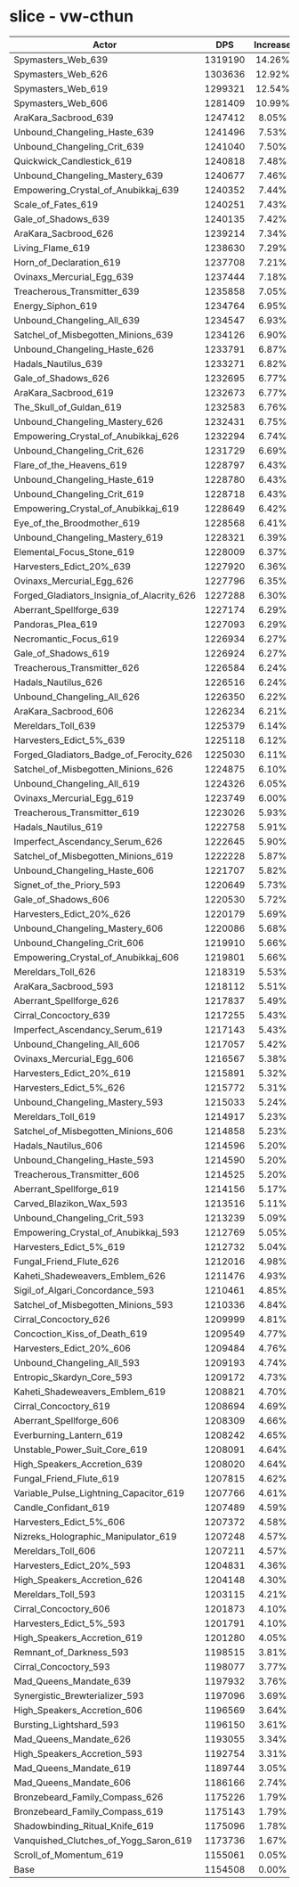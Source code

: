 # slice - vw-cthun
| Actor | DPS | Increase |
|---|:---:|:---:|
|Spymasters_Web_639|1319190|14.26%|
|Spymasters_Web_626|1303636|12.92%|
|Spymasters_Web_619|1299321|12.54%|
|Spymasters_Web_606|1281409|10.99%|
|AraKara_Sacbrood_639|1247412|8.05%|
|Unbound_Changeling_Haste_639|1241496|7.53%|
|Unbound_Changeling_Crit_639|1241040|7.50%|
|Quickwick_Candlestick_619|1240818|7.48%|
|Unbound_Changeling_Mastery_639|1240677|7.46%|
|Empowering_Crystal_of_Anubikkaj_639|1240352|7.44%|
|Scale_of_Fates_619|1240251|7.43%|
|Gale_of_Shadows_639|1240135|7.42%|
|AraKara_Sacbrood_626|1239214|7.34%|
|Living_Flame_619|1238630|7.29%|
|Horn_of_Declaration_619|1237708|7.21%|
|Ovinaxs_Mercurial_Egg_639|1237444|7.18%|
|Treacherous_Transmitter_639|1235858|7.05%|
|Energy_Siphon_619|1234764|6.95%|
|Unbound_Changeling_All_639|1234547|6.93%|
|Satchel_of_Misbegotten_Minions_639|1234126|6.90%|
|Unbound_Changeling_Haste_626|1233791|6.87%|
|Hadals_Nautilus_639|1233271|6.82%|
|Gale_of_Shadows_626|1232695|6.77%|
|AraKara_Sacbrood_619|1232673|6.77%|
|The_Skull_of_Guldan_619|1232583|6.76%|
|Unbound_Changeling_Mastery_626|1232431|6.75%|
|Empowering_Crystal_of_Anubikkaj_626|1232294|6.74%|
|Unbound_Changeling_Crit_626|1231729|6.69%|
|Flare_of_the_Heavens_619|1228797|6.43%|
|Unbound_Changeling_Haste_619|1228780|6.43%|
|Unbound_Changeling_Crit_619|1228718|6.43%|
|Empowering_Crystal_of_Anubikkaj_619|1228649|6.42%|
|Eye_of_the_Broodmother_619|1228568|6.41%|
|Unbound_Changeling_Mastery_619|1228321|6.39%|
|Elemental_Focus_Stone_619|1228009|6.37%|
|Harvesters_Edict_20%_639|1227920|6.36%|
|Ovinaxs_Mercurial_Egg_626|1227796|6.35%|
|Forged_Gladiators_Insignia_of_Alacrity_626|1227288|6.30%|
|Aberrant_Spellforge_639|1227174|6.29%|
|Pandoras_Plea_619|1227093|6.29%|
|Necromantic_Focus_619|1226934|6.27%|
|Gale_of_Shadows_619|1226924|6.27%|
|Treacherous_Transmitter_626|1226584|6.24%|
|Hadals_Nautilus_626|1226516|6.24%|
|Unbound_Changeling_All_626|1226350|6.22%|
|AraKara_Sacbrood_606|1226234|6.21%|
|Mereldars_Toll_639|1225379|6.14%|
|Harvesters_Edict_5%_639|1225118|6.12%|
|Forged_Gladiators_Badge_of_Ferocity_626|1225030|6.11%|
|Satchel_of_Misbegotten_Minions_626|1224875|6.10%|
|Unbound_Changeling_All_619|1224326|6.05%|
|Ovinaxs_Mercurial_Egg_619|1223749|6.00%|
|Treacherous_Transmitter_619|1223026|5.93%|
|Hadals_Nautilus_619|1222758|5.91%|
|Imperfect_Ascendancy_Serum_626|1222645|5.90%|
|Satchel_of_Misbegotten_Minions_619|1222228|5.87%|
|Unbound_Changeling_Haste_606|1221707|5.82%|
|Signet_of_the_Priory_593|1220649|5.73%|
|Gale_of_Shadows_606|1220530|5.72%|
|Harvesters_Edict_20%_626|1220179|5.69%|
|Unbound_Changeling_Mastery_606|1220086|5.68%|
|Unbound_Changeling_Crit_606|1219910|5.66%|
|Empowering_Crystal_of_Anubikkaj_606|1219801|5.66%|
|Mereldars_Toll_626|1218319|5.53%|
|AraKara_Sacbrood_593|1218112|5.51%|
|Aberrant_Spellforge_626|1217837|5.49%|
|Cirral_Concoctory_639|1217255|5.43%|
|Imperfect_Ascendancy_Serum_619|1217143|5.43%|
|Unbound_Changeling_All_606|1217057|5.42%|
|Ovinaxs_Mercurial_Egg_606|1216567|5.38%|
|Harvesters_Edict_20%_619|1215891|5.32%|
|Harvesters_Edict_5%_626|1215772|5.31%|
|Unbound_Changeling_Mastery_593|1215033|5.24%|
|Mereldars_Toll_619|1214917|5.23%|
|Satchel_of_Misbegotten_Minions_606|1214858|5.23%|
|Hadals_Nautilus_606|1214596|5.20%|
|Unbound_Changeling_Haste_593|1214590|5.20%|
|Treacherous_Transmitter_606|1214525|5.20%|
|Aberrant_Spellforge_619|1214156|5.17%|
|Carved_Blazikon_Wax_593|1213516|5.11%|
|Unbound_Changeling_Crit_593|1213239|5.09%|
|Empowering_Crystal_of_Anubikkaj_593|1212769|5.05%|
|Harvesters_Edict_5%_619|1212732|5.04%|
|Fungal_Friend_Flute_626|1212016|4.98%|
|Kaheti_Shadeweavers_Emblem_626|1211476|4.93%|
|Sigil_of_Algari_Concordance_593|1210461|4.85%|
|Satchel_of_Misbegotten_Minions_593|1210336|4.84%|
|Cirral_Concoctory_626|1209999|4.81%|
|Concoction_Kiss_of_Death_619|1209549|4.77%|
|Harvesters_Edict_20%_606|1209484|4.76%|
|Unbound_Changeling_All_593|1209193|4.74%|
|Entropic_Skardyn_Core_593|1209172|4.73%|
|Kaheti_Shadeweavers_Emblem_619|1208821|4.70%|
|Cirral_Concoctory_619|1208694|4.69%|
|Aberrant_Spellforge_606|1208309|4.66%|
|Everburning_Lantern_619|1208242|4.65%|
|Unstable_Power_Suit_Core_619|1208091|4.64%|
|High_Speakers_Accretion_639|1208020|4.64%|
|Fungal_Friend_Flute_619|1207815|4.62%|
|Variable_Pulse_Lightning_Capacitor_619|1207766|4.61%|
|Candle_Confidant_619|1207489|4.59%|
|Harvesters_Edict_5%_606|1207372|4.58%|
|Nizreks_Holographic_Manipulator_619|1207248|4.57%|
|Mereldars_Toll_606|1207211|4.57%|
|Harvesters_Edict_20%_593|1204831|4.36%|
|High_Speakers_Accretion_626|1204148|4.30%|
|Mereldars_Toll_593|1203115|4.21%|
|Cirral_Concoctory_606|1201873|4.10%|
|Harvesters_Edict_5%_593|1201791|4.10%|
|High_Speakers_Accretion_619|1201280|4.05%|
|Remnant_of_Darkness_593|1198515|3.81%|
|Cirral_Concoctory_593|1198077|3.77%|
|Mad_Queens_Mandate_639|1197932|3.76%|
|Synergistic_Brewterializer_593|1197096|3.69%|
|High_Speakers_Accretion_606|1196569|3.64%|
|Bursting_Lightshard_593|1196150|3.61%|
|Mad_Queens_Mandate_626|1193055|3.34%|
|High_Speakers_Accretion_593|1192754|3.31%|
|Mad_Queens_Mandate_619|1189744|3.05%|
|Mad_Queens_Mandate_606|1186166|2.74%|
|Bronzebeard_Family_Compass_626|1175226|1.79%|
|Bronzebeard_Family_Compass_619|1175143|1.79%|
|Shadowbinding_Ritual_Knife_619|1175096|1.78%|
|Vanquished_Clutches_of_Yogg_Saron_619|1173736|1.67%|
|Scroll_of_Momentum_619|1155061|0.05%|
|Base|1154508|0.00%|
